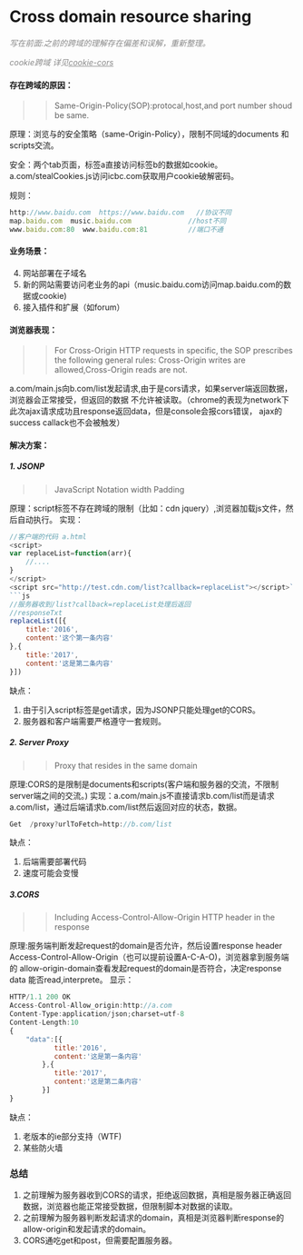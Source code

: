 # Cross domain resource sharing

<i style="font-size:14px;opacity:0.5">写在前面:之前的跨域的理解存在偏差和误解，重新整理。</i>


<i style="font-size:14px;opacity:0.5">cookie跨域 详见<a href="./cookie-cors.md">cookie-cors</a></i>


#### 存在跨域的原因：
>>Same-Origin-Policy(SOP):protocal,host,and port number shoud be same.

原理：浏览与的安全策略（same-Origin-Policy），限制不同域的documents
和scripts交流。

安全：两个tab页面，标签a直接访问标签b的数据如cookie。
a.com/stealCookies.js访问icbc.com获取用户cookie破解密码。

规则：
```js
http://www.baidu.com  https://www.baidu.com   //协议不同
map.baidu.com  music.baidu.com  	  		//host不同
www.baidu.com:80  www.baidu.com:81			//端口不通
```



#### 业务场景：

4. 网站部署在子域名
2. 新的网站需要访问老业务的api（music.baidu.com访问map.baidu.com的数据或cookie)
3. 接入插件和扩展（如forum）



#### 浏览器表现：
>>For Cross-Origin HTTP requests in specific, the SOP prescribes the following general rules: Cross-Origin writes are allowed,Cross-Origin reads are not.

a.com/main.js向b.com/list发起请求,由于是cors请求，如果server端返回数据，浏览器会正常接受，但返回的数据
不允许被读取。（chrome的表现为network下此次ajax请求成功且response返回data，但是console会报cors错误，
ajax的success callack也不会被触发）



#### 解决方案：
##### 1. JSONP
>>JavaScript Notation width Padding

原理：script标签不存在跨域的限制（比如：cdn jquery）,浏览器加载js文件，然后自动执行。
实现：
```js
//客户端的代码 a.html
<script>
var replaceList=function(arr){
	//....
}
</script>
<script src="http://test.cdn.com/list?callback=replaceList"></script>`
```js
//服务器收到/list?callback=replaceList处理后返回
//responseTxt
replaceList([{
	title:'2016',
    content:'这个第一条内容'
},{
	title:'2017',
    content:'这是第二条内容'
}])
```

缺点：
1. 由于引入script标签是get请求，因为JSONP只能处理get的CORS。
2. 服务器和客户端需要严格遵守一套规则。

##### 2. Server Proxy
>>Proxy that resides in the same domain

原理:CORS的是限制是documents和scripts(客户端和服务器的交流，不限制server端之间的交流。)
实现：a.com/main.js不直接请求b.com/list而是请求a.com/list，通过后端请求b.com/list然后返回对应的状态，数据。
```js
Get  /proxy?urlToFetch=http://b.com/list
```
缺点：
1. 后端需要部署代码
2. 速度可能会变慢

##### 3.CORS
>>Including Access-Control-Allow-Origin HTTP header in the response

原理:服务端判断发起request的domain是否允许，然后设置response header Access-Control-Allow-Origin（也可以提前设置A-C-A-O)，浏览器拿到服务端的
allow-origin-domain查看发起request的domain是否符合，决定response data 能否read,interprete。
显示：
```js
HTTP/1.1 200 OK
Access-Control-Allow_origin:http://a.com
Content-Type:application/json;charset=utf-8
Content-Length:10
{
    "data":[{
    	   title:'2016',
           content:'这是第一条内容'
        },{
    	   title:'2017',
           content:'这是第二条内容'
        }]
}
```
缺点：
1. 老版本的ie部分支持（WTF)
2. 某些防火墙


### 总结
1. 之前理解为服务器收到CORS的请求，拒绝返回数据，真相是服务器正确返回数据，浏览器也能正常接受数据，但限制脚本对数据的读取。
2. 之前理解为服务器判断发起请求的domain，真相是浏览器判断response的allow-origin和发起请求的domain。
3. CORS通吃get和post，但需要配置服务器。

